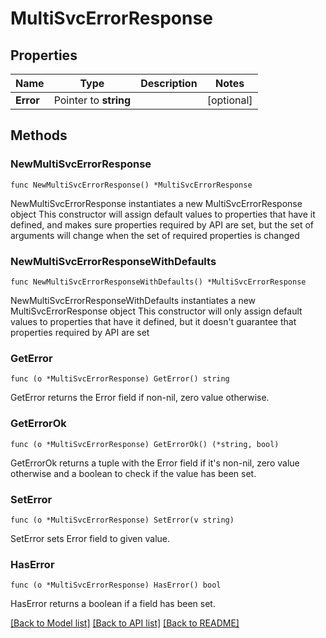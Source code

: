# MultiSvcErrorResponse

## Properties

Name | Type | Description | Notes
------------ | ------------- | ------------- | -------------
**Error** | Pointer to **string** |  | [optional] 

## Methods

### NewMultiSvcErrorResponse

`func NewMultiSvcErrorResponse() *MultiSvcErrorResponse`

NewMultiSvcErrorResponse instantiates a new MultiSvcErrorResponse object
This constructor will assign default values to properties that have it defined,
and makes sure properties required by API are set, but the set of arguments
will change when the set of required properties is changed

### NewMultiSvcErrorResponseWithDefaults

`func NewMultiSvcErrorResponseWithDefaults() *MultiSvcErrorResponse`

NewMultiSvcErrorResponseWithDefaults instantiates a new MultiSvcErrorResponse object
This constructor will only assign default values to properties that have it defined,
but it doesn't guarantee that properties required by API are set

### GetError

`func (o *MultiSvcErrorResponse) GetError() string`

GetError returns the Error field if non-nil, zero value otherwise.

### GetErrorOk

`func (o *MultiSvcErrorResponse) GetErrorOk() (*string, bool)`

GetErrorOk returns a tuple with the Error field if it's non-nil, zero value otherwise
and a boolean to check if the value has been set.

### SetError

`func (o *MultiSvcErrorResponse) SetError(v string)`

SetError sets Error field to given value.

### HasError

`func (o *MultiSvcErrorResponse) HasError() bool`

HasError returns a boolean if a field has been set.


[[Back to Model list]](../README.md#documentation-for-models) [[Back to API list]](../README.md#documentation-for-api-endpoints) [[Back to README]](../README.md)


